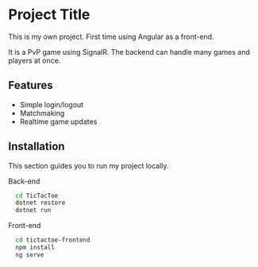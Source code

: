 
# Project Title

This is my own project. First time using Angular as a front-end.

It is a PvP game using SignalR. The backend can handle many games and players at once.


## Features

- Simple login/logout
- Matchmaking
- Realtime game updates


## Installation

This section guides you to run my project locally.

Back-end

```bash
  cd TicTacToe
  dotnet restore
  dotnet run
```

Front-end

```bash
  cd tictactoe-frontend
  npm install
  ng serve
```
    